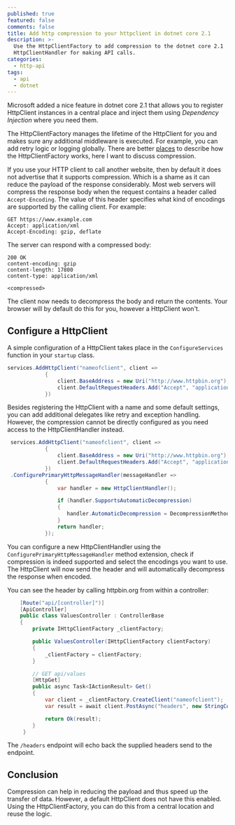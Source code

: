 ```yaml
---
published: true
featured: false
comments: false
title: Add http compression to your httpclient in dotnet core 2.1
description: >-
  Use the HttpClientFactory to add compression to the dotnet core 2.1
  HttpClientHandler for making API calls.
categories:
  - http-api
tags:
  - api
  - dotnet
---
```

Microsoft added a nice feature in dotnet core 2.1 that allows you to register HttpClient instances in a central place and inject them using _Dependency Injection_ where you need them.

The HttpClientFactory manages the lifetime of the HttpClient for you and makes sure any additional middleware is executed. For example, you can add retry logic or logging globally. There are better [places](https://docs.microsoft.com/en-us/aspnet/core/fundamentals/http-requests?view=aspnetcore-2.1) to describe how the HttpClientFactory works, here I want to discuss compression.

If you use your HTTP client to call another website, then by default it does not advertise that it supports compression. Which is a shame as it can reduce the payload of the response considerably. Most web servers will compress the response body when the request contains a header called `Accept-Encoding`. The value of this header specifies what kind of encodings are supported by the calling client. For example:

```http
GET https://www.example.com
Accept: application/xml
Accept-Encoding: gzip, deflate
```

The server can respond with a compressed body:

```http
200 OK
content-encoding: gzip
content-length: 17800
content-type: application/xml

<compressed>
```

The client now needs to decompress the body and return the contents. Your browser will by default do this for you, however a HttpClient won't.

## Configure a HttpClient

A simple configuration of a HttpClient takes place in the `ConfigureServices` function in your `startup` class. 

```csharp
services.AddHttpClient("nameofclient", client =>
            {
                client.BaseAddress = new Uri("http://www.httpbin.org");
                client.DefaultRequestHeaders.Add("Accept", "application/xml");
            })
```

Besides registering the HttpClient with a name and some default settings, you can add additional delegates like retry and exception handling. However, the compression cannot be directly configured as you need access to the HttpClientHandler instead.

```csharp
 services.AddHttpClient("nameofclient", client =>
            {
                client.BaseAddress = new Uri("http://www.httpbin.org");
                client.DefaultRequestHeaders.Add("Accept", "application/xml");
            })
 .ConfigurePrimaryHttpMessageHandler(messageHandler =>
            {
                var handler = new HttpClientHandler();

                if (handler.SupportsAutomaticDecompression)
                {
                   handler.AutomaticDecompression = DecompressionMethods.Deflate | DecompressionMethods.GZip;
                }
                return handler;
            });
```

You can configure a new HttpClientHandler using the `ConfigurePrimaryHttpMessageHandler` method extension, check if compression is indeed supported and select the encodings you want to use. The HttpClient will now send the header and will automatically decompress the response when encoded.

You can see the header by calling httpbin.org from within a controller:

```csharp
    [Route("api/[controller]")]
    [ApiController]
    public class ValuesController : ControllerBase
    {
        private IHttpClientFactory _clientFactory;

        public ValuesController(IHttpClientFactory clientFactory)
        {
            _clientFactory = clientFactory;
        }

        // GET api/values
        [HttpGet]
        public async Task<IActionResult> Get()
        {
            var client = _clientFactory.CreateClient("nameofclient");
            var result = await client.PostAsync("headers", new StringContent("")).ConfigureAwait(false);

            return Ok(result);
        }
     }
```

The `/headers` endpoint will echo back the supplied headers send to the endpoint.

## Conclusion

Compression can help in reducing the payload and thus speed up the transfer of data. However, a default HttpClient does not have this enabled. Using the HttpClientFactory, you can do this from a central location and reuse the logic.